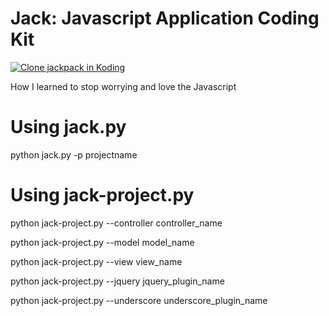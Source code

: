 # Jack: Javascript Application Coding Kit

[![Clone jackpack in Koding](http://kbutton.org/clone.png?v1380115109655)](http://kbutton.org/f/jackpack)

How I learned to stop worrying and love the Javascript

# Using jack.py
python jack.py -p projectname

# Using jack-project.py
python jack-project.py --controller controller_name

python jack-project.py --model model_name

python jack-project.py --view view_name

python jack-project.py --jquery jquery_plugin_name

python jack-project.py --underscore underscore_plugin_name

